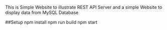 This is Simple Website to illustrate REST API Server and a simple Website to display data from MySQL Database 


##Setup
npm install
npm run build
npm start